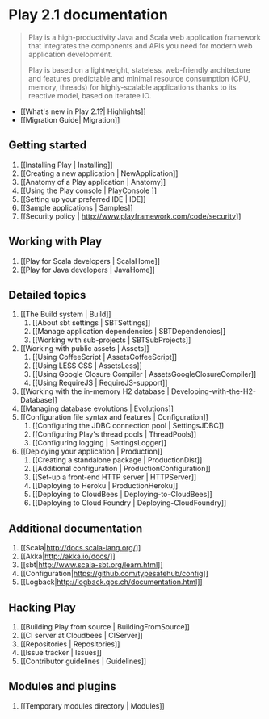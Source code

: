 # Play 2.1 documentation

> Play is a high-productivity Java and Scala web application framework that integrates the components and APIs you need for modern web application development. 
>
> Play is based on a lightweight, stateless, web-friendly architecture and features predictable and minimal resource consumption (CPU, memory, threads) for highly-scalable applications thanks to its reactive model, based on Iteratee IO.

- [[What's new in Play 2.1?| Highlights]]
- [[Migration Guide| Migration]]

## Getting started

1. [[Installing Play | Installing]]
1. [[Creating a new application | NewApplication]]
1. [[Anatomy of a Play application | Anatomy]]
1. [[Using the Play console | PlayConsole ]]
1. [[Setting up your preferred IDE | IDE]]
1. [[Sample applications | Samples]]
1. [[Security policy | http://www.playframework.com/code/security]]

## Working with Play

1. [[Play for Scala developers | ScalaHome]]
1. [[Play for Java developers | JavaHome]]

## Detailed topics

1. [[The Build system | Build]]
    1. [[About sbt settings | SBTSettings]]
    1. [[Manage application dependencies | SBTDependencies]]
    1. [[Working with sub-projects | SBTSubProjects]]
1. [[Working with public assets | Assets]]
    1. [[Using CoffeeScript | AssetsCoffeeScript]]
    1. [[Using LESS CSS | AssetsLess]]
    1. [[Using Google Closure Compiler | AssetsGoogleClosureCompiler]]
    1. [[Using RequireJS | RequireJS-support]]
1. [[Working with the in-memory H2 database | Developing-with-the-H2-Database]]
1. [[Managing database evolutions | Evolutions]]
1. [[Configuration file syntax and features | Configuration]]
    1. [[Configuring the JDBC connection pool | SettingsJDBC]]
    1. [[Configuring Play's thread pools | ThreadPools]]
    1. [[Configuring logging | SettingsLogger]]
1. [[Deploying your application | Production]]
    1. [[Creating a standalone package | ProductionDist]]
    1. [[Additional configuration | ProductionConfiguration]]
    1. [[Set-up a front-end HTTP server | HTTPServer]]
    1. [[Deploying to Heroku | ProductionHeroku]]
    1. [[Deploying to CloudBees | Deploying-to-CloudBees]]
    1. [[Deploying to Cloud Foundry | Deploying-CloudFoundry]]

## Additional documentation

1. [[Scala|http://docs.scala-lang.org/]]
1. [[Akka|http://akka.io/docs/]]
1. [[sbt|http://www.scala-sbt.org/learn.html]]
1. [[Configuration|https://github.com/typesafehub/config]]
1. [[Logback|http://logback.qos.ch/documentation.html]]

## Hacking Play

1. [[Building Play from source | BuildingFromSource]]
1. [[CI server at Cloudbees | CIServer]]
1. [[Repositories | Repositories]]
1. [[Issue tracker | Issues]]
1. [[Contributor guidelines | Guidelines]]

## Modules and plugins

1. [[Temporary modules directory | Modules]]

